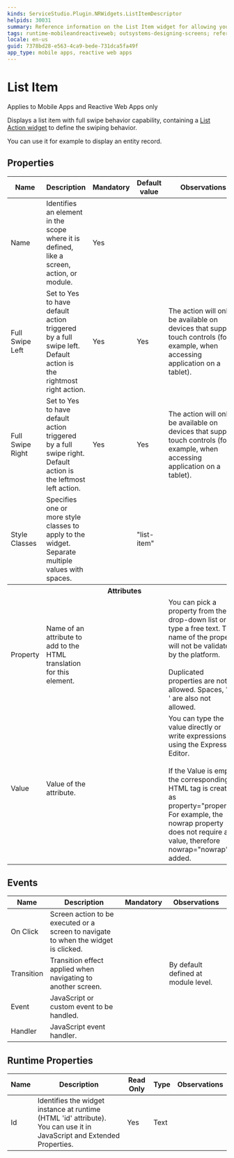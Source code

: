 ```yaml
---
kinds: ServiceStudio.Plugin.NRWidgets.ListItemDescriptor
helpids: 30031
summary: Reference information on the List Item widget for allowing you to displays a list item with full swipe behavior capability, containing a List Action widget to define the swiping behavior.
tags: runtime-mobileandreactiveweb; outsystems-designing-screens; reference; designing-screens; list-item-widget; list-item-swipe
locale: en-us
guid: 7378bd28-e563-4ca9-bede-731dca5fa49f
app_type: mobile apps, reactive web apps
---
```


# List Item

<div class="info" markdown="1">

Applies to Mobile Apps and Reactive Web Apps only

</div>

Displays a list item with full swipe behavior capability, containing a [List Action widget](<ServiceStudio.Plugin.NRWidgets.ListItemAction.final.md>) to define the swiping behavior.

You can use it for example to display an entity record.

## Properties

<table markdown="1">
<thead>
<tr>
<th>Name</th>
<th>Description</th>
<th>Mandatory</th>
<th>Default value</th>
<th>Observations</th>
</tr>
</thead>
<tbody>
<tr>
<td title="Name">Name</td>
<td>Identifies an element in the scope where it is defined, like a screen, action, or module.</td>
<td>Yes</td>
<td></td>
<td></td>
</tr>
<tr>
<td title="TriggerActionOnFullSwipeLeft">Full Swipe Left</td>
<td>Set to Yes to have default action triggered by a full swipe left. Default action is the rightmost right action.</td>
<td>Yes</td>
<td>Yes</td>
<td>The action will only be available on devices that support touch controls (for example, when accessing application on a tablet).</td>
</tr>
<tr>
<td title="TriggerActionOnFullSwipeRight">Full Swipe Right</td>
<td>Set to Yes to have default action triggered by a full swipe right. Default action is the leftmost left action.</td>
<td>Yes</td>
<td>Yes</td>
<td>The action will only be available on devices that support touch controls (for example, when accessing application on a tablet).</td>
</tr>
<tr>
<td title="Style">Style Classes</td>
<td>Specifies one or more style classes to apply to the widget. Separate multiple values with spaces.</td>
<td></td>
<td>"list-item"</td>
<td></td>
</tr>
<tr >
<th colspan="5">Attributes</th>
</tr>
<tr>
<td title="Property">Property</td>
<td>Name of an attribute to add to the HTML translation for this element.</td>
<td></td>
<td></td>
<td>You can pick a property from the drop-down list or type a free text. The name of the property will not be validated by the platform.<br/><br/>Duplicated properties are not allowed. Spaces, " or ' are also not allowed.</td>
</tr>
<tr>
<td title="Value">Value</td>
<td>Value of the attribute.</td>
<td></td>
<td></td>
<td>You can type the value directly or write expressions using the Expression Editor.<br/><br/>If the Value is empty, the corresponding HTML tag is created as property="property". For example, the nowrap property does not require a value, therefore nowrap="nowrap" is added.</td>
</tr>
</tbody>
</table>

## Events

<table markdown="1">
<thead>
<tr>
<th>Name</th>
<th>Description</th>
<th>Mandatory</th>
<th>Observations</th>
</tr>
</thead>
<tbody>
<tr>
<td title="OnClick">On Click</td>
<td>Screen action to be executed or a screen to navigate to when the widget is clicked.</td>
<td></td>
<td></td>
</tr>
<tr>
<td title="Transition">Transition</td>
<td>Transition effect applied when navigating to another screen.</td>
<td></td>
<td>By default defined at module level.</td>
</tr>
<tr>
<td title="EventName">Event</td>
<td>JavaScript or custom event to be handled.</td>
<td></td>
<td></td>
</tr>
<tr>
<td title="Handler">Handler</td>
<td>JavaScript event handler.</td>
<td></td>
<td></td>
</tr>
</tbody>
</table>

## Runtime Properties

<table markdown="1">
<thead>
<tr>
<th>Name</th>
<th>Description</th>
<th>Read Only</th>
<th>Type</th>
<th>Observations</th>
</tr>
</thead>
<tbody>
<tr>
<td>Id</td>
<td>Identifies the widget instance at runtime (HTML 'id' attribute). You can use it in JavaScript and Extended Properties.</td>
<td>Yes</td>
<td>Text</td>
<td></td>
</tr>
</tbody>
</table>

